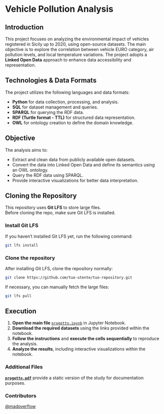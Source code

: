 # Vehicle Pollution Analysis  

## Introduction  

This project focuses on analyzing the environmental impact of vehicles registered in Sicily up to 2020, using open-source datasets. The main objective is to explore the correlation between vehicle EURO category, air pollution levels, and local temperature variations. The project adopts a **Linked Open Data** approach to enhance data accessibility and representation.  

## Technologies & Data Formats  

The project utilizes the following languages and data formats:  

- **Python** for data collection, processing, and analysis.  
- **SQL** for dataset management and queries.  
- **SPARQL** for querying the RDF data.  
- **RDF (Turtle format - TTL)** for structured data representation.  
- **OWL** for ontology creation to define the domain knowledge.  

## Objective  

The analysis aims to:  

- Extract and clean data from publicly available open datasets.  
- Convert the data into Linked Open Data and define its semantics using an OWL ontology.  
- Query the RDF data using SPARQL.  
- Provide interactive visualizations for better data interpretation.  

## Cloning the Repository

This repository uses **Git LFS** to store large files.  
Before cloning the repo, make sure Git LFS is installed.  

### Install Git LFS
If you haven’t installed Git LFS yet, run the following command:

```bash
git lfs install
```
### Clone the repository
After installing Git LFS, clone the repository normally:

```bash
git clone https://github.com/tuo-utente/tuo-repository.git
```
If necessary, you can manually fetch the large files:

```bash
git lfs pull  
```

## Execution

1. **Open the main file** [`progetto.ipynb`](progetto.ipynb) in Jupyter Notebook.  
2. **Download the required datasets** using the links provided within the notebook.  
3. **Follow the instructions** and **execute the cells sequentially** to reproduce the analysis.  
4. **Analyze the results**, including interactive visualizations within the notebook.  

### Additional Files  

[**`progetto.pdf`**](progetto.pdf) provide a static version of the study for documentation purposes.  

### Contributors 

[@madoverflow](https://github.com/madoverflow) 
